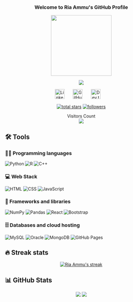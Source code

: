 <h3 align="center" >
  Welcome to Ria Ammu's GitHub Profile
  
</h3>
<div id="header" align="center">
  <img src="https://media.giphy.com/media/AXtFMwP1ZvjZSBtmGk/giphy.gif" width="200"/>
</div>
<p align="center">
  <a href="https://github.com/DenverCoder1/readme-typing-svg"><img src="https://readme-typing-svg.herokuapp.com/?lines=A%20Web%20Dev%20Enthusiast;Aiming%20For%20FrontEnd%20Development;Third%20Year%20Student%20at%20LPU;Always%20learning%20new%20things&font=Fira%20Code&center=true&width=440&height=45&color=99B2DD&vCenter=true&size=22"></a>
</p>
<p align="center">
  <a href="https://www.linkedin.com/in/ria-ammu/"><img width="32px" alt="LinkedIn" title="LinkedIn" src="https://camo.githubusercontent.com/c8a9c5b414cd812ad6a97a46c29af67239ddaeae08c41724ff7d945fb4c047e5/68747470733a2f2f6564656e742e6769746875622e696f2f537570657254696e7949636f6e732f696d616765732f7376672f6c696e6b6564696e2e737667"/></a>
  &#8287;&#8287;&#8287;&#8287;&#8287;
  <a href="https://github.com/RiaAmmu"><img width="32px" alt="GitHub" title="GitHub" src="https://camo.githubusercontent.com/b079fe922f00c4b86f1b724fbc2e8141c468794ce8adbc9b7456e5e1ad09c622/68747470733a2f2f6564656e742e6769746875622e696f2f537570657254696e7949636f6e732f696d616765732f7376672f6769746875622e737667"/></a>
  &#8287;&#8287;&#8287;&#8287;&#8287;
  <a href="https://dev.to/riaammu"><img width="32px" alt="Dev.to" title="Dev.to" src="https://camo.githubusercontent.com/6cc90061976bcd4d1a61a6c76b818538b5a65754f7b7b8068fe0fa49a09def8f/68747470733a2f2f6564656e742e6769746875622e696f2f537570657254696e7949636f6e732f696d616765732f7376672f6465765f746f2e737667"></a>
  &#8287;&#8287;&#8287;&#8287;&#8287;


<p align="center">
  <a href="https://github.com/RiaAmmu?tab=repositories&sort=stargazers">
    <img alt="total stars" title="Total stars on GitHub" src="https://custom-icon-badges.herokuapp.com/badge/dynamic/json?logo=star&color=55960c&labelColor=488207&label=Stars&style=for-the-badge&query=%24.stars&url=https://api.github-star-counter.workers.dev/user/PriyanshuSaxena2612"/></a>
    <a href="https://github.com/RiaAmmu?tab=followers">
    <img alt="followers" title="Follow me on Github" src="https://custom-icon-badges.herokuapp.com/github/followers/PriyanshuSaxena2612?color=236ad3&labelColor=1155ba&style=for-the-badge&logo=person-add&label=Follow&logoColor=white"/></a>
</p>
<p align="center"> 
  Visitors Count<br>
  <img src="https://profile-counter.glitch.me/RiaAmmu/count.svg" />
</p>

## 🛠️ Tools

### 👨‍💻 Programming languages
<p>
  <img alt="Python" src="https://img.shields.io/badge/Python-14354C.svg?logo=python&logoColor=white">
  <img alt="R" src="https://custom-icon-badges.herokuapp.com/badge/R-blueviolet.svg?logo=R&logoColor=white">
  <img alt="C++" src="https://custom-icon-badges.herokuapp.com/badge/C++-9C033A.svg?logo=cpp2&logoColor=white">
  
  
</p>

### 💻 Web Stack

<p>
  <img alt="HTML" src="https://img.shields.io/badge/HTML-E34F26.svg?logo=html5&logoColor=white">
  <img alt="CSS" src="https://img.shields.io/badge/CSS-1572B6.svg?logo=css3&logoColor=white">
  <img alt="JavaScript" src="https://img.shields.io/badge/JavaScript-F7DF1E.svg?logo=javascript&logoColor=black">
</p>

### 🧰 Frameworks and libraries

<p>
  <img alt="NumPy" src="https://img.shields.io/badge/Numpy-013243.svg?logo=numpy&logoColor=white">
  <img alt="Pandas" src="https://img.shields.io/badge/Pandas-150458.svg?logo=pandas&logoColor=white">
  <img alt="React" src="https://img.shields.io/badge/React-20232a.svg?logo=react&logoColor=%2361DAFB">
  <img alt="Bootstrap" src="https://img.shields.io/badge/Bootstrap-7952B3.svg?logo=bootstrap&logoColor=white">
</p>

### 🗄️ Databases and cloud hosting

<p>
  <img alt="MySQL" src="https://img.shields.io/badge/MySQL-00f.svg?logo=mysql&logoColor=white">
  <img alt="Oracle" src ="https://img.shields.io/badge/Oracle-F00000.svg?logo=oracle&logoColor=white">
  <img alt="MongoDB" src ="https://img.shields.io/badge/MongoDB-4ea94b.svg?logo=mongodb&logoColor=white">
  <img alt="GitHub Pages" src="https://img.shields.io/badge/GitHub%20Pages-327FC7.svg?logo=github&logoColor=white">
</p>

## 🔥 Streak stats

<!-- GitHub Readme Streak Stats - https://github.com/DenverCoder1/github-readme-streak-stats -->
<p align="center">
  <a href="https://github.com/RiaAmmu">
    <img alt="Ria Ammu's streak" src="https://github-readme-streak-stats.herokuapp.com/?user=PriyanshuSaxena2612&theme=buefy&hide_border=true"/>
  </a>

## 📊 GitHub Stats
<p align="center">
<a href="https://github.com/RiaAmmu"><img src = "https://github-readme-stats.vercel.app/api?username=RiaAmmu&show_icons=true&theme=buefy"/></a>
<a href="https://github.com/RiaAmmu"><img src = "https://activity-graph.herokuapp.com/graph?username=RiaAmmu&theme=minimal"/></a>
</p>


<!--
**RiaAmmu/RiaAmmu** is a ✨ _special_ ✨ repository because its `README.md` (this file) appears on your GitHub profile.

Here are some ideas to get you started:

                                                                                                               


### Hi there 👋


- 🔭 I’m currently working on Data Science.
- 🌱 I’m currently learning ...
- 👯 I’m looking to collaborate on ...
- 🤔 I’m looking for help with ...
- 💬 Ask me about ...
- 📫 How to reach me: ...
- 😄 Pronouns: ...
- ⚡ Fun fact: ...
-->
